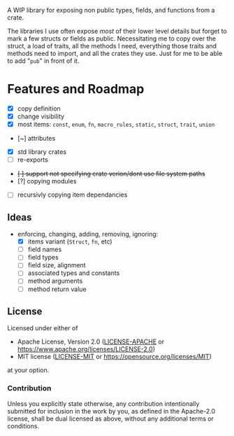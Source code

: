 A WIP library for exposing non public types, fields, and functions from a crate.

The libraries I use often expose *most* of their lower level details but forget
to mark a few structs or fields as public. Necessitating me to copy over the
struct, a load of traits, all the methods I need, everything those traits
and methods need to import, and all the crates they use. Just for me to be able
to add "`pub`" in front of it.

# Features and Roadmap
- [x] copy definition
- [x] change visibility
- [x] most items: `const`, `enum`, `fn`, `macro_rules`, `static`, `struct`, `trait`, `union`
- [~] attributes
- [x] std library crates
- [ ] re-exports
- ~~[ ] support not specifying crate verion/dont use file system paths~~
- [?] copying modules
- [ ] recursivly copying item dependancies

## Ideas
- enforcing, changing, adding, removing, ignoring:
    - [x] items variant (`Struct`, `fn`, etc)
    - [ ] field names
    - [ ] field types
    - [ ] field size, alignment
    - [ ] associated types and constants
    - [ ] method arguments
    - [ ] method return value

## License

Licensed under either of

- Apache License, Version 2.0 ([LICENSE-APACHE](LICENSE-APACHE) or https://www.apache.org/licenses/LICENSE-2.0)
- MIT license ([LICENSE-MIT](LICENSE-MIT) or https://opensource.org/licenses/MIT)

at your option.

### Contribution

Unless you explicitly state otherwise, any contribution intentionally submitted
for inclusion in the work by you, as defined in the Apache-2.0 license, shall be
dual licensed as above, without any additional terms or conditions.
